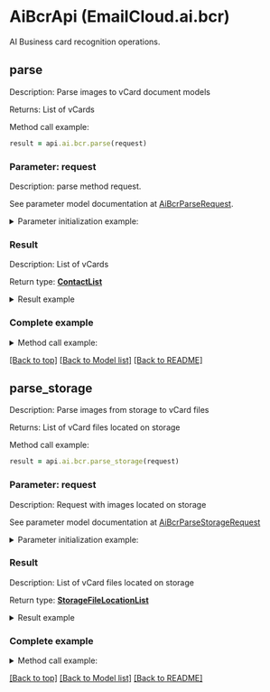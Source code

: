 # AiBcrApi (EmailCloud.ai.bcr)

AI Business card recognition operations.

<a name="parse"></a>
## parse

Description: Parse images to vCard document models             

Returns: List of vCards

Method call example:
```ruby
result = api.ai.bcr.parse(request)
```

### Parameter: request

Description: parse method request.

See parameter model documentation at [AiBcrParseRequest](AiBcrParseRequest.md).

<details>
    <summary>Parameter initialization example:</summary>
    
```ruby
request = AiBcrParseRequest.new(
    file: File.new('/path/to/image.png'),
    countries: 'us',
    languages: 'en',
    is_single: true)
```

</details>

### Result

Description: List of vCards

Return type: [**ContactList**](ContactList.md)

<details>
    <summary>Result example</summary>

```ruby
result = ContactList.new(
  value: [
    ContactDto.new(
      attachments: [
        Attachment.new(
          name: 'attachment.txt',
          base64_data: 'U29tZSBmaWxlIGNvbnRlbnQ=')],
      display_name: 'Alex Thomas',
      email_addresses: [
        EmailAddress.new(
          category: EnumWithCustom<EmailAddressCategory>.new(
            value: 'Custom',
            description: 'Partners'),
          display_name: 'Alex Thomas Partners',
          preferred: true,
          address: 'email@aspose.com')],
      gender: 'Male',
      given_name: 'Alex',
      phone_numbers: [
        PhoneNumber.new(
          category: EnumWithCustom<PhoneNumberCategory>.new(
            value: 'Office'),
          number: '+49 211 4247 21',
          preferred: true)],
      profession: 'GENERAL DIRECTOR',
      surname: 'Thomas',
      urls: [
        Url.new(
          category: EnumWithCustom<UrlCategory>.new(
            value: 'Work'),
          preferred: true,
          href: 'www.aspose.com')])])
```
</details>

### Complete example

<details>
    <summary>Method call example:</summary>

```ruby
api = EmailCloud.new(app_key, app_sid)

// Prepare parameters:
request = AiBcrParseRequest.new(
    file: File.new('/path/to/image.png'),
    countries: 'us',
    languages: 'en',
    is_single: true)

// Call method:
result = api.ai.bcr.parse(request)

// Result example:
result = ContactList.new(
  value: [
    ContactDto.new(
      attachments: [
        Attachment.new(
          name: 'attachment.txt',
          base64_data: 'U29tZSBmaWxlIGNvbnRlbnQ=')],
      display_name: 'Alex Thomas',
      email_addresses: [
        EmailAddress.new(
          category: EnumWithCustom<EmailAddressCategory>.new(
            value: 'Custom',
            description: 'Partners'),
          display_name: 'Alex Thomas Partners',
          preferred: true,
          address: 'email@aspose.com')],
      gender: 'Male',
      given_name: 'Alex',
      phone_numbers: [
        PhoneNumber.new(
          category: EnumWithCustom<PhoneNumberCategory>.new(
            value: 'Office'),
          number: '+49 211 4247 21',
          preferred: true)],
      profession: 'GENERAL DIRECTOR',
      surname: 'Thomas',
      urls: [
        Url.new(
          category: EnumWithCustom<UrlCategory>.new(
            value: 'Work'),
          preferred: true,
          href: 'www.aspose.com')])])
```

</details>

[[Back to top]](#) [[Back to Model list]](Models.md) [[Back to README]](README.md)
<a name="parse_storage"></a>
## parse_storage

Description: Parse images from storage to vCard files             

Returns: List of vCard files located on storage

Method call example:
```ruby
result = api.ai.bcr.parse_storage(request)
```

### Parameter: request

Description: Request with images located on storage

See parameter model documentation at [AiBcrParseStorageRequest](AiBcrParseStorageRequest.md)

<details>
    <summary>Parameter initialization example:</summary>
    
```ruby
request = AiBcrParseStorageRequest.new(
  out_folder: StorageFolderLocation.new(
    storage: 'First Storage',
    folder_path: 'VCard/files/produced/by/parser/will/be/placed/here'),
  images: [
    AiBcrImageStorageFile.new(
      file: StorageFileLocation.new(
        file_name: 'VCardScanImage.jpg',
        storage: 'First Storage',
        folder_path: 'image/location/on/storage'),
      is_single: true)])
```

</details>

### Result

Description: List of vCard files located on storage

Return type: [**StorageFileLocationList**](StorageFileLocationList.md)

<details>
    <summary>Result example</summary>

```ruby
result = StorageFileLocationList.new(
  value: [
    StorageFileLocation.new(
      file_name: 'fileOnStorage.txt',
      storage: 'First Storage',
      folder_path: 'file/location/folder/on/storage')])
```
</details>

### Complete example

<details>
    <summary>Method call example:</summary>

```ruby
api = EmailCloud.new(app_key, app_sid)

// Prepare parameters:
request = AiBcrParseStorageRequest.new(
  out_folder: StorageFolderLocation.new(
    storage: 'First Storage',
    folder_path: 'VCard/files/produced/by/parser/will/be/placed/here'),
  images: [
    AiBcrImageStorageFile.new(
      file: StorageFileLocation.new(
        file_name: 'VCardScanImage.jpg',
        storage: 'First Storage',
        folder_path: 'image/location/on/storage'),
      is_single: true)])

// Call method:
result = api.ai.bcr.parse_storage(request)

// Result example:
result = StorageFileLocationList.new(
  value: [
    StorageFileLocation.new(
      file_name: 'fileOnStorage.txt',
      storage: 'First Storage',
      folder_path: 'file/location/folder/on/storage')])
```

</details>

[[Back to top]](#) [[Back to Model list]](Models.md) [[Back to README]](README.md)


